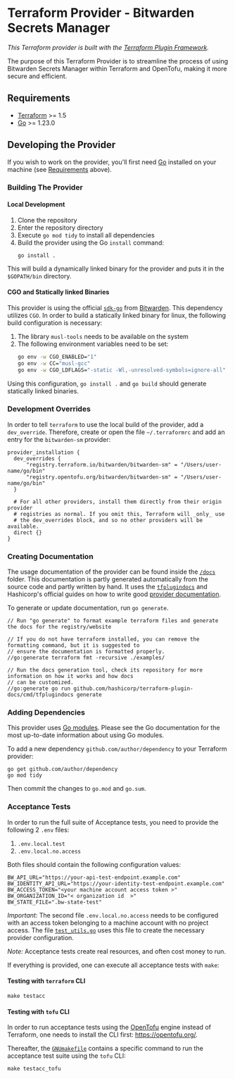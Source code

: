 # Terraform Provider -  Bitwarden Secrets Manager

_This Terraform provider is built with the [Terraform Plugin Framework](https://github.com/hashicorp/terraform-plugin-framework)._

The purpose of this Terraform Provider is to streamline the process of using Bitwarden Secrets Manager within Terraform and OpenTofu, making it more secure and efficient.

## Requirements

- [Terraform](https://developer.hashicorp.com/terraform/downloads) >= 1.5
- [Go](https://golang.org/doc/install) >= 1.23.0

## Developing the Provider

If you wish to work on the provider, you'll first need [Go](http://www.golang.org) installed on your machine (see [Requirements](#requirements) above).

### Building The Provider

#### Local Development

1. Clone the repository
2. Enter the repository directory
3. Execute `go mod tidy` to install all dependencies
4. Build the provider using the Go `install` command:
    ```shell
    go install .
    ```

This will build a dynamically linked binary for the provider and puts it in the `$GOPATH/bin` directory.

#### CGO and Statically linked Binaries

This provider is using the official [`sdk-go`](https://github.com/bitwarden/sdk-go) from [Bitwarden](https://github.com/bitwarden).
This dependency utilizes `CGO`.
In order to build a statically linked binary for linux, the following build configuration is necessary:

1. The library `musl-tools` needs to be available on the system
2. The following environment variables need to be set:
    ```bash
    go env -w CGO_ENABLED="1"
    go env -w CC="musl-gcc"
    go env -w CGO_LDFLAGS="-static -Wl,-unresolved-symbols=ignore-all"
    ```
   
Using this configuration, `go install .` and `go build` should generate statically linked binaries.

### Development Overrides

In order to tell `terraform` to use the local build of the provider, add a `dev_override`.
Therefore, create or open the file `~/.terraformrc` and add an entry for the `bitwarden-sm` provider:

```text
provider_installation {
  dev_overrides {
      "registry.terraform.io/bitwarden/bitwarden-sm" = "/Users/user-name/go/bin"
      "registry.opentofu.org/bitwarden/bitwarden-sm" = "/Users/user-name/go/bin"
  }

  # For all other providers, install them directly from their origin provider
  # registries as normal. If you omit this, Terraform will _only_ use
  # the dev_overrides block, and so no other providers will be available.
  direct {}
}
```

### Creating Documentation

The usage documentation of the provider can be found inside the [`/docs`](./docs) folder.
This documentation is partly generated automatically from the source code and partly written by hand.
It uses the [`tfplugindocs`](https://github.com/hashicorp/terraform-plugin-docs) and Hashicorp's official guides on how to write good [provider documentation](https://developer.hashicorp.com/terraform/registry/providers/docs).

To generate or update documentation, run `go generate`.

```
// Run "go generate" to format example terraform files and generate the docs for the registry/website

// If you do not have terraform installed, you can remove the formatting command, but it is suggested to
// ensure the documentation is formatted properly.
//go:generate terraform fmt -recursive ./examples/

// Run the docs generation tool, check its repository for more information on how it works and how docs
// can be customized.
//go:generate go run github.com/hashicorp/terraform-plugin-docs/cmd/tfplugindocs generate
```

### Adding Dependencies

This provider uses [Go modules](https://github.com/golang/go/wiki/Modules).
Please see the Go documentation for the most up-to-date information about using Go modules.

To add a new dependency `github.com/author/dependency` to your Terraform provider:

```shell
go get github.com/author/dependency
go mod tidy
```

Then commit the changes to `go.mod` and `go.sum`.

### Acceptance Tests

In order to run the full suite of Acceptance tests, you need to provide the following 2 `.env` files:

1. `.env.local.test`
2. `.env.local.no.access`

Both files should contain the following configuration values:

```text
BW_API_URL="https://your-api-test-endpoint.example.com"
BW_IDENTITY_API_URL="https://your-identity-test-endpoint.example.com"
BW_ACCESS_TOKEN="<your machine account access token >"
BW_ORGANIZATION_ID="< organization id  >"
BW_STATE_FILE=".bw-state-test"
```

*Important:* The second file `.env.local.no.access` needs to be configured with an access token belonging to a machine account with no project access.
The file [`test_utils.go`](./internal/provider/test_utils.go) uses this file to create the necessary provider configuration.

*Note:* Acceptance tests create real resources, and often cost money to run.

If everything is provided, one can execute all acceptance tests with `make`:

#### Testing with `terraform` CLI

```shell
make testacc
```

#### Testing with `tofu` CLI

In order to run acceptance tests using the [OpenTofu](https://opentofu.org/) engine instead of Terraform, one needs to install the CLI first:
https://opentofu.org/.

Thereafter, the [`GNUmakefile`](./GNUmakefile) contains a specific command to run the acceptance test suite using the `tofu` CLI:

```shell
make testacc_tofu
```
